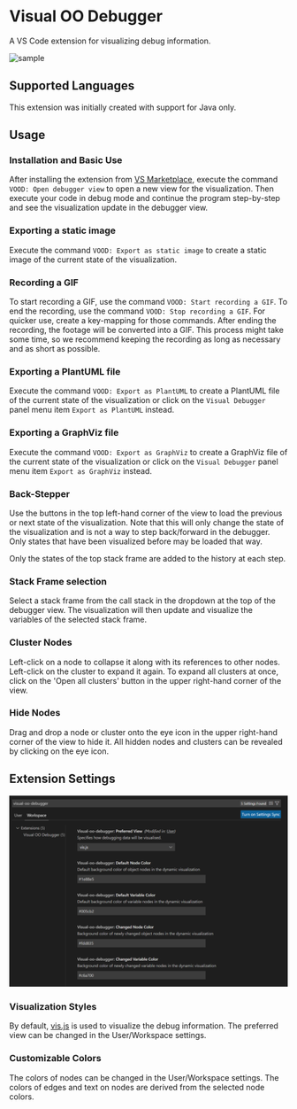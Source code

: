 # Visual OO Debugger

A VS Code extension for visualizing debug information.

![sample](./images/sample.gif)

## Supported Languages

This extension was initially created with support for Java only.

## Usage

### Installation and Basic Use

After installing the extension from [VS Marketplace][marketplace], execute the command `VOOD: Open debugger view`
to open a new view for the visualization. Then execute your code in debug mode and continue the program step-by-step
and see the visualization update in the debugger view.

[marketplace]: https://marketplace.visualstudio.com/items?itemName=GinoCardilloOST.visual-oo-debugger

### Exporting a static image

Execute the command `VOOD: Export as static image` to create a static image of the current state of the visualization.

### Recording a GIF

To start recording a GIF, use the command `VOOD: Start recording a GIF`. To end the recording, use the command
`VOOD: Stop recording a GIF`. For quicker use, create a key-mapping for those commands. After ending the recording,
the footage will be converted into a GIF. This process might take some time, so we recommend keeping the recording
as long as necessary and as short as possible.

### Exporting a PlantUML file

Execute the command `VOOD: Export as PlantUML` to create a PlantUML file of the current state of the visualization
or click on the `Visual Debugger` panel menu item `Export as PlantUML` instead.

### Exporting a GraphViz file

Execute the command `VOOD: Export as GraphViz` to create a GraphViz file of the current state of the visualization
or click on the `Visual Debugger` panel menu item `Export as GraphViz` instead.

### Back-Stepper

Use the buttons in the top left-hand corner of the view to load the previous or next state of the visualization.
Note that this will only change the state of the visualization and is not a way to step back/forward in the debugger.
Only states that have been visualized before may be loaded that way.

Only the states of the top stack frame are added to the history at each step.

### Stack Frame selection

Select a stack frame from the call stack in the dropdown at the top of the debugger view. The visualization will then
update and visualize the variables of the selected stack frame.

### Cluster Nodes

Left-click on a node to collapse it along with its references to other nodes. Left-click on the cluster to expand it again.
To expand all clusters at once, click on the 'Open all clusters' button in the upper right-hand corner of the view.

### Hide Nodes

Drag and drop a node or cluster onto the eye icon in the upper right-hand corner of the view to hide it. All hidden
nodes and clusters can be revealed by clicking on the eye icon.

## Extension Settings

![settings](./images/settings.png)

### Visualization Styles

By default, [vis.js](https://visjs.org/) is used to visualize the debug information. The preferred view can be changed
in the User/Workspace settings.

### Customizable Colors

The colors of nodes can be changed in the User/Workspace settings. The colors of edges and text on nodes are derived
from the selected node colors.
